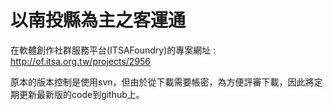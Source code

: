 以南投縣為主之客運通
====================

在軟體創作社群服務平台(ITSAFoundry)的專案網址 : http://of.itsa.org.tw/projects/2956

原本的版本控制是使用svn，但由於從下載需要帳密，為方便評審下載，因此將定期更新最新版的code到github上。